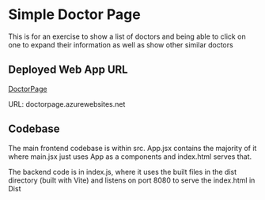 # Simple Doctor Page
This is for an exercise to show a list of doctors and being able to click on one to expand their information as well as show other similar doctors

## Deployed Web App URL
[DoctorPage](http://doctorpage.azurewebsites.net)

URL: doctorpage.azurewebsites.net

## Codebase
The main frontend codebase is within src. App.jsx contains the majority of it where main.jsx just uses App as a components and index.html serves that.

The backend code is in index.js, where it uses the built files in the dist directory (built with Vite) and listens on port 8080 to serve the index.html in Dist
